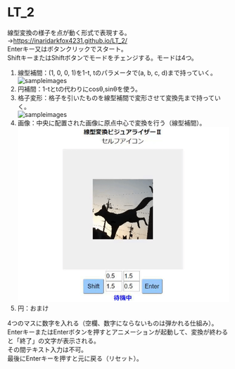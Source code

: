 # LT_2
線型変換の様子を点が動く形式で表現する。→https://inaridarkfox4231.github.io/LT_2/  
Enterキー又はボタンクリックでスタート。  
ShiftキーまたはShiftボタンでモードをチェンジする。モードは4つ。  
1. 線型補間：(1, 0, 0, 1)を1-t, tのパラメータで(a, b, c, d)まで持っていく。  
![sampleimages](https://github.com/inaridarkfox4231/LT_2/blob/gh-pages/demo/LT_2_demo1.gif)
2. 円補間：1-tとtの代わりにcosθ,sinθを使う。  
3. 格子変形：格子を引いたものを線型補間で変形させて変換先まで持っていく。  
![sampleimages](https://github.com/inaridarkfox4231/LT_2/blob/gh-pages/demo/LT_2_demo2.gif)
4. 画像：中央に配置された画像に原点中心で変換を行う（線型補間）。  
![sampleimages](https://github.com/inaridarkfox4231/LT_2/blob/gh-pages/demo/LT_2_demo3.gif)
5. 円：おまけ

4つのマスに数字を入れる（空欄、数字にならないものは弾かれる仕組み）。  
EnterキーまたはEnterボタンを押すとアニメーションが起動して、変換が終わると「終了」の文字が表示される。  
その間テキスト入力は不可。  
最後にEnterキーを押すと元に戻る（リセット）。
